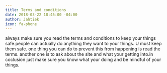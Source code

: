 ```yaml
---
title: Terms and conditions
date: 2018-03-22 18:45:00 -04:00
author: Jahtiek
icon: fa-phone
---
```


always make sure you read the terms and conditions to keep your things safe.people can actually do anything they want to your things. U must keep them safe. one thing you can do to prevent this from happening is read the terms. another one is to ask about the site and what your getting into.in coclusion just make sure you know what your doing and be mindful of your things.